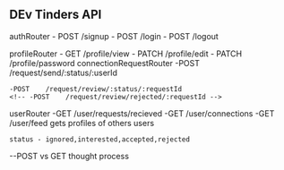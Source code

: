 
## DEv Tinders API

authRouter
    - POST /signup
    - POST /login
    - POST /logout


profileRouter
    - GET /profile/view
    - PATCH /profile/edit
    - PATCH /profile/password
connectionRequestRouter
    <!-- -POST /request/send/interested/:userId
    -POST /request/send/ignored/:userId -->
    -POST /request/send/:status/:userId


    -POST    /request/review/:status/:requestId
    <!-- -POST    /request/review/rejected/:requestId -->
userRouter
    -GET  /user/requests/recieved
    -GET  /user/connections
    -GET  /user/feed gets  profiles of others users


    status - ignored,interested,accepted,rejected


--POST vs GET
thought process